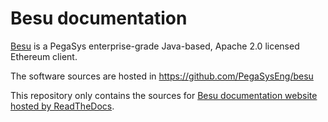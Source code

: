 # Besu documentation

[Besu](https://github.com/PegaSysEng/besu) is a PegaSys enterprise-grade Java-based, Apache 2.0 licensed Ethereum client.

The software sources are hosted in https://github.com/PegaSysEng/besu

This repository only contains the sources for [Besu documentation website hosted by ReadTheDocs](https://docs.besu.pegasys.tech/).
